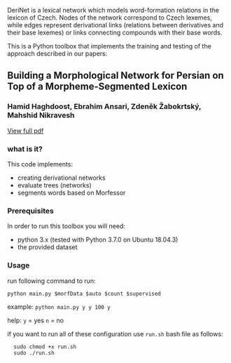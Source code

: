 
DeriNet is a lexical network which models word-formation relations in the lexicon of Czech. Nodes of the network correspond to Czech lexemes, while edges represent derivational links (relations between derivatives and their base lexemes) or links connecting compounds with their base words.

This is a Python toolbox that implements the training and testing of the approach described in our papers:
## Building a Morphological Network for Persian on Top of a Morpheme-Segmented Lexicon
### Hamid Haghdoost, Ebrahim Ansari, Zdeněk Žabokrtský, Mahshid Nikravesh
[View full pdf](https://www.aclweb.org/anthology/W19-8511.pdf)


### what is it?
This code implements:
- creating derivational networks
- evaluate trees (networks)
- segments words based on Morfessor

### Prerequisites
In order to run this toolbox you will need:
- python 3.x (tested with Python 3.7.0 on Ubuntu 18.04.3)
- the provided dataset

### Usage

run following command to run:

```python main.py $morfData $auto $count $supervised```

example: `python main.py y y 100 y`

help:
  `y` = yes
  `n` = no


if you want to run all of these configuration use `run.sh` bash file as follows:

```
  sudo chmod +x run.sh
  sudo ./run.sh
```
